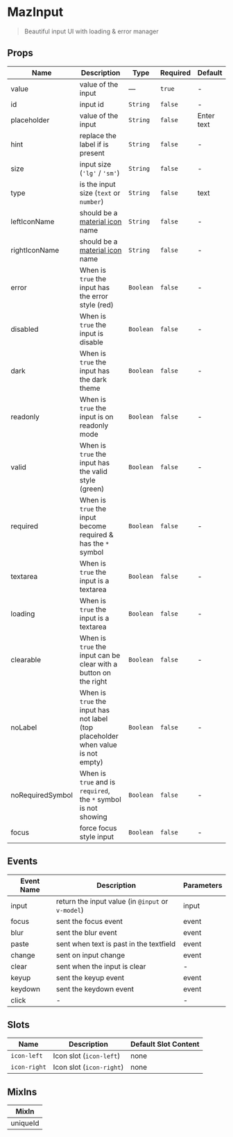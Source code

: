 # MazInput

> Beautiful input UI with loading & error manager

## Props

<!-- @vuese:MazInput:props:start -->

| Name             | Description                                                                      | Type      | Required | Default    |
| ---------------- | -------------------------------------------------------------------------------- | --------- | -------- | ---------- |
| value            | value of the input                                                               | —         | `true`   | -          |
| id               | input id                                                                         | `String`  | `false`  | -          |
| placeholder      | value of the input                                                               | `String`  | `false`  | Enter text |
| hint             | replace the label if is present                                                  | `String`  | `false`  | -          |
| size             | input size (`'lg'` / `'sm'`)                                                     | `String`  | `false`  | -          |
| type             | is the input size (`text` or `number`)                                           | `String`  | `false`  | text       |
| leftIconName     | should be a [material icon](https://material.io/resources/icons/) name           | `String`  | `false`  | -          |
| rightIconName    | should be a [material icon](https://material.io/resources/icons/) name           | `String`  | `false`  | -          |
| error            | When is `true` the input has the error style (red)                               | `Boolean` | `false`  | -          |
| disabled         | When is `true` the input is disable                                              | `Boolean` | `false`  | -          |
| dark             | When is `true` the input has the dark theme                                      | `Boolean` | `false`  | -          |
| readonly         | When is `true` the input is on readonly mode                                     | `Boolean` | `false`  | -          |
| valid            | When is `true` the input has the valid style (green)                             | `Boolean` | `false`  | -          |
| required         | When is `true` the input become required & has the `*` symbol                    | `Boolean` | `false`  | -          |
| textarea         | When is `true` the input is a textarea                                           | `Boolean` | `false`  | -          |
| loading          | When is `true` the input is a textarea                                           | `Boolean` | `false`  | -          |
| clearable        | When is `true` the input can be clear with a button on the right                 | `Boolean` | `false`  | -          |
| noLabel          | When is `true` the input has not label (top placeholder when value is not empty) | `Boolean` | `false`  | -          |
| noRequiredSymbol | When is `true` and is `required`, the `*` symbol is not showing                  | `Boolean` | `false`  | -          |
| focus            | force focus style input                                                          | `Boolean` | `false`  | -          |

<!-- @vuese:MazInput:props:end -->

## Events

<!-- @vuese:MazInput:events:start -->

| Event Name | Description                                       | Parameters |
| ---------- | ------------------------------------------------- | ---------- |
| input      | return the input value (in `@input` or `v-model`) | input      |
| focus      | sent the focus event                              | event      |
| blur       | sent the blur event                               | event      |
| paste      | sent when text is past in the textfield           | event      |
| change     | sent on input change                              | event      |
| clear      | sent when the input is clear                      | -          |
| keyup      | sent the keyup event                              | event      |
| keydown    | sent the keydown event                            | event      |
| click      | -                                                 | -          |

<!-- @vuese:MazInput:events:end -->

## Slots

<!-- @vuese:MazInput:slots:start -->

| Name         | Description              | Default Slot Content |
| ------------ | ------------------------ | -------------------- |
| `icon-left`  | Icon slot (`icon-left`)  | none                 |
| `icon-right` | Icon slot (`icon-right`) | none                 |

<!-- @vuese:MazInput:slots:end -->

## MixIns

<!-- @vuese:MazInput:mixIns:start -->

| MixIn    |
| -------- |
| uniqueId |

<!-- @vuese:MazInput:mixIns:end -->
